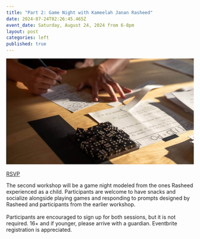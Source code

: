 ```yaml
---
title: "Part 2: Game Night with Kameelah Janan Rasheed"
date: 2024-07-24T02:26:45.465Z
event_date: Saturday, August 24, 2024 from 6-8pm
layout: post
categories: left
published: true
---
```

![](/assets/img/unnamed-2-.jpg)

[RSVP](https://www.eventbrite.com/e/part-2-game-theory-with-kameelah-janan-rasheed-game-night-tickets-939935280727)

The second workshop will be a game night modeled from the ones Rasheed experienced as a child. Participants are welcome to have snacks and socialize alongside playing games and responding to prompts designed by Rasheed and participants from the earlier workshop.\
\
Participants are encouraged to sign up for both sessions, but it is not required. 16+ and if younger, please arrive with a guardian. Eventbrite registration is appreciated.